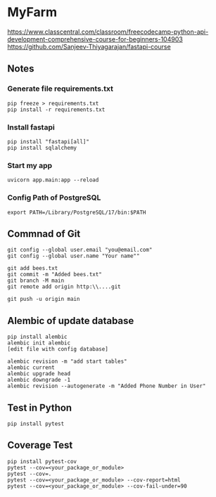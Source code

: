 # MyFarm

https://www.classcentral.com/classroom/freecodecamp-python-api-development-comprehensive-course-for-beginners-104903
https://github.com/Sanjeev-Thiyagarajan/fastapi-course

## Notes
### Generate file requirements.txt
```
pip freeze > requirements.txt
pip install -r requirements.txt
```

### Install fastapi
```
pip install "fastapi[all]"
pip install sqlalchemy
```

### Start my app
```
uvicorn app.main:app --reload
```

### Config Path of PostgreSQL
```
export PATH=/Library/PostgreSQL/17/bin:$PATH
```

## Commnad of Git
```
git config --global user.email "you@email.com"
git config --global user.name "Your name""

git add bees.txt
git commit -m "Added bees.txt"
git branch -M main
git remote add origin http:\\....git

git push -u origin main
```

## Alembic of update database
```
pip install alembic
alembic init alembic
[edit file with config database]

alembic revision -m "add start tables"
alembic current
alembic upgrade head
alembic downgrade -1
alembic revision --autogenerate -m "Added Phone Number in User"
```

## Test in Python
```
pip install pytest

```

## Coverage Test
```
pip install pytest-cov
pytest --cov=<your_package_or_module>
pytest --cov=.
pytest --cov=<your_package_or_module> --cov-report=html
pytest --cov=<your_package_or_module> --cov-fail-under=90


```